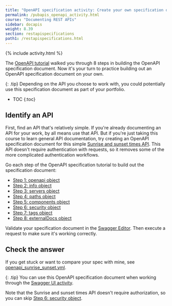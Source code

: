 ```yaml
---
title: "OpenAPI specification activity: Create your own specification document"
permalink: /pubapis_openapi_activity.html
course: "Documenting REST APIs"
sidebar: docapis
weight: 8.39
section: restapispecifications
path1: /restapispecifications.html
---
```


{% include activity.html %}

The [OpenAPI tutorial](pubapis_openapi_tutorial_overview.html) walked you through 8 steps in building the OpenAPI specification document. Now it's your turn to practice building out an OpenAPI specification document on your own.

{: .tip}
Depending on the API you choose to work with, you could potentially use this specification document as part of your portfolio.

* TOC
{:toc}

## Identify an API

First, find an API that's relatively simple. If you're already documenting an API for your work, by all means use that API. But if you're just taking this course to learn general API documentation, try creating an OpenAPI specification document for this simple [Sunrise and sunset times API](https://sunrise-sunset.org/api). This API doesn't require authentication with requests, so it removes some of the more complicated authentication workflows.

Go each step of the OpenAPI specification tutorial to build out the specification document:

* [Step 1: openapi object](pubapis_openapi_step1_openapi_object.html)
* [Step 2: info object](pubapis_openapi_step2_info_object.html)
* [Step 3: servers object](pubapis_openapi_step3_servers_object)
* [Step 4: paths object](pubapis_openapi_step4_paths_object.html)
* [Step 5: components object](pubapis_openapi_step5_components_object.html)
* [Step 6: security object](pubapis_openapi_step6_security_object.html)
* [Step 7: tags object](pubapis_openapi_step7_tags_object.html)
* [Step 8: externalDocs object](pubapis_openapi_step8_external_docs_object.html)

Validate your specification document in the [Swagger Editor](https://swagger.io/swagger-editor/). Then execute a request to make sure it's working correctly.

## Check the answer

If you get stuck or want to compare your spec with mine, see [openapi_sunrise_sunset.yml](/learnapidoc/assets/files/swagger-sunrise-sunset/openapi_sunrise_sunset.yml).

{: .tip}
You can use this OpenAPI specification document when working through the [Swagger UI activity](pubapis_swagger_ui_activity.html).

Note that the Sunrise and sunset times API doesn't require authorization, so you can skip [Step 6: security object](pubapis_openapi_step6_security_object.html).

